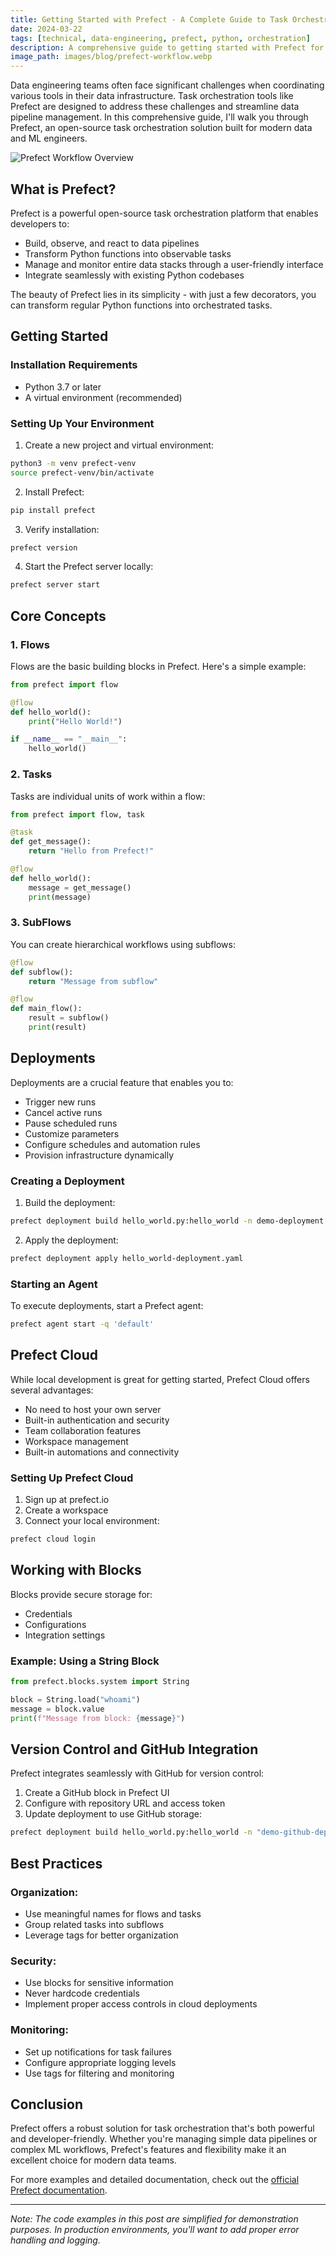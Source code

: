 ```yaml
---
title: Getting Started with Prefect - A Complete Guide to Task Orchestration
date: 2024-03-22
tags: [technical, data-engineering, prefect, python, orchestration]
description: A comprehensive guide to getting started with Prefect for task orchestration, including setup, flows, tasks, deployments, and cloud integration
image_path: images/blog/prefect-workflow.webp
---
```


Data engineering teams often face significant challenges when coordinating various tools in their data infrastructure. Task orchestration tools like Prefect are designed to address these challenges and streamline data pipeline management. In this comprehensive guide, I'll walk you through Prefect, an open-source task orchestration solution built for modern data and ML engineers.

![Prefect Workflow Overview](images/blog/prefect-workflow.webp)

## What is Prefect?

Prefect is a powerful open-source task orchestration platform that enables developers to:
- Build, observe, and react to data pipelines
- Transform Python functions into observable tasks
- Manage and monitor entire data stacks through a user-friendly interface
- Integrate seamlessly with existing Python codebases

The beauty of Prefect lies in its simplicity - with just a few decorators, you can transform regular Python functions into orchestrated tasks.

## Getting Started

### Installation Requirements

- Python 3.7 or later
- A virtual environment (recommended)

### Setting Up Your Environment

1. Create a new project and virtual environment:
```bash
python3 -m venv prefect-venv
source prefect-venv/bin/activate
```

2. Install Prefect:
```bash
pip install prefect
```

3. Verify installation:
```bash
prefect version
```

4. Start the Prefect server locally:
```bash
prefect server start
```

## Core Concepts

### 1. Flows

Flows are the basic building blocks in Prefect. Here's a simple example:

```python
from prefect import flow

@flow
def hello_world():
    print("Hello World!")

if __name__ == "__main__":
    hello_world()
```

### 2. Tasks

Tasks are individual units of work within a flow:

```python
from prefect import flow, task

@task
def get_message():
    return "Hello from Prefect!"

@flow
def hello_world():
    message = get_message()
    print(message)
```

### 3. SubFlows

You can create hierarchical workflows using subflows:

```python
@flow
def subflow():
    return "Message from subflow"

@flow
def main_flow():
    result = subflow()
    print(result)
```

## Deployments

Deployments are a crucial feature that enables you to:
- Trigger new runs
- Cancel active runs
- Pause scheduled runs
- Customize parameters
- Configure schedules and automation rules
- Provision infrastructure dynamically

### Creating a Deployment

1. Build the deployment:
```bash
prefect deployment build hello_world.py:hello_world -n demo-deployment
```

2. Apply the deployment:
```bash
prefect deployment apply hello_world-deployment.yaml
```

### Starting an Agent

To execute deployments, start a Prefect agent:
```bash
prefect agent start -q 'default'
```

## Prefect Cloud

While local development is great for getting started, Prefect Cloud offers several advantages:
- No need to host your own server
- Built-in authentication and security
- Team collaboration features
- Workspace management
- Built-in automations and connectivity

### Setting Up Prefect Cloud

1. Sign up at prefect.io
2. Create a workspace
3. Connect your local environment:
```bash
prefect cloud login
```

## Working with Blocks

Blocks provide secure storage for:
- Credentials
- Configurations
- Integration settings

### Example: Using a String Block

```python
from prefect.blocks.system import String

block = String.load("whoami")
message = block.value
print(f"Message from block: {message}")
```

## Version Control and GitHub Integration

Prefect integrates seamlessly with GitHub for version control:

1. Create a GitHub block in Prefect UI
2. Configure with repository URL and access token
3. Update deployment to use GitHub storage:
```bash
prefect deployment build hello_world.py:hello_world -n "demo-github-deployment" -sb github/prefect-repo
```

## Best Practices

### Organization:
   - Use meaningful names for flows and tasks
   - Group related tasks into subflows
   - Leverage tags for better organization

### Security:
   - Use blocks for sensitive information
   - Never hardcode credentials
   - Implement proper access controls in cloud deployments

### Monitoring:
   - Set up notifications for task failures
   - Configure appropriate logging levels
   - Use tags for filtering and monitoring

## Conclusion

Prefect offers a robust solution for task orchestration that's both powerful and developer-friendly. Whether you're managing simple data pipelines or complex ML workflows, Prefect's features and flexibility make it an excellent choice for modern data teams.

For more examples and detailed documentation, check out the [official Prefect documentation](https://docs.prefect.io/).

---

*Note: The code examples in this post are simplified for demonstration purposes. In production environments, you'll want to add proper error handling and logging.* 